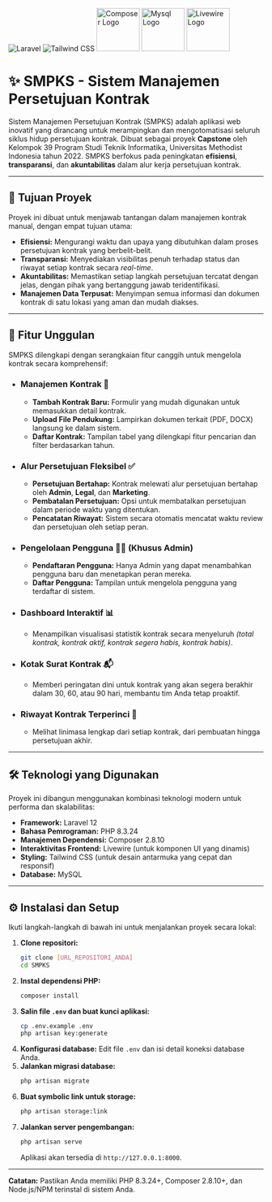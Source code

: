 ![Laravel](https://upload.wikimedia.org/wikipedia/commons/9/9a/Laravel.svg)
![Tailwind CSS](https://upload.wikimedia.org/wikipedia/commons/thumb/d/d5/Tailwind_CSS_Logo.svg/85px-Tailwind_CSS_Logo.svg.png)
<img src="https://icon.icepanel.io/Technology/png-shadow-512/Composer.png" alt="Composer Logo" width="85"/>
<img src="https://icon.icepanel.io/Technology/svg/MySQL.svg" alt="Mysql Logo" width="85"/>
<img src="https://icon.icepanel.io/Technology/svg/Livewire.svg" alt="Livewire Logo" width="85"/>

# ✨ SMPKS - Sistem Manajemen Persetujuan Kontrak

Sistem Manajemen Persetujuan Kontrak (SMPKS) adalah aplikasi web inovatif yang dirancang untuk merampingkan dan mengotomatisasi seluruh siklus hidup persetujuan kontrak. Dibuat sebagai proyek **Capstone** oleh Kelompok 39 Program Studi Teknik Informatika, Universitas Methodist Indonesia tahun 2022. SMPKS berfokus pada peningkatan **efisiensi**, **transparansi**, dan **akuntabilitas** dalam alur kerja persetujuan kontrak.

-----

## 🎯 Tujuan Proyek

Proyek ini dibuat untuk menjawab tantangan dalam manajemen kontrak manual, dengan empat tujuan utama:

  * **Efisiensi:** Mengurangi waktu dan upaya yang dibutuhkan dalam proses persetujuan kontrak yang berbelit-belit.
  * **Transparansi:** Menyediakan visibilitas penuh terhadap status dan riwayat setiap kontrak secara *real-time*.
  * **Akuntabilitas:** Memastikan setiap langkah persetujuan tercatat dengan jelas, dengan pihak yang bertanggung jawab teridentifikasi.
  * **Manajemen Data Terpusat:** Menyimpan semua informasi dan dokumen kontrak di satu lokasi yang aman dan mudah diakses.

-----

## 🚀 Fitur Unggulan

SMPKS dilengkapi dengan serangkaian fitur canggih untuk mengelola kontrak secara komprehensif:

  * ### **Manajemen Kontrak** 📑

      * **Tambah Kontrak Baru:** Formulir yang mudah digunakan untuk memasukkan detail kontrak.
      * **Upload File Pendukung:** Lampirkan dokumen terkait (PDF, DOCX) langsung ke dalam sistem.
      * **Daftar Kontrak:** Tampilan tabel yang dilengkapi fitur pencarian dan filter berdasarkan tahun.

  * ### **Alur Persetujuan Fleksibel** ✅

      * **Persetujuan Bertahap:** Kontrak melewati alur persetujuan bertahap oleh **Admin**, **Legal**, dan **Marketing**.
      * **Pembatalan Persetujuan:** Opsi untuk membatalkan persetujuan dalam periode waktu yang ditentukan.
      * **Pencatatan Riwayat:** Sistem secara otomatis mencatat waktu review dan persetujuan oleh setiap peran.

  * ### **Pengelolaan Pengguna** 🧑‍💼 (Khusus Admin)

      * **Pendaftaran Pengguna:** Hanya Admin yang dapat menambahkan pengguna baru dan menetapkan peran mereka.
      * **Daftar Pengguna:** Tampilan untuk mengelola pengguna yang terdaftar di sistem.

  * ### **Dashboard Interaktif** 📊

      * Menampilkan visualisasi statistik kontrak secara menyeluruh *(total kontrak, kontrak aktif, kontrak segera habis, kontrak habis)*.

  * ### **Kotak Surat Kontrak** 📬

      * Memberi peringatan dini untuk kontrak yang akan segera berakhir dalam 30, 60, atau 90 hari, membantu tim Anda tetap proaktif.

  * ### **Riwayat Kontrak Terperinci** 📜

      * Melihat linimasa lengkap dari setiap kontrak, dari pembuatan hingga persetujuan akhir.

-----

## 🛠️ Teknologi yang Digunakan

Proyek ini dibangun menggunakan kombinasi teknologi modern untuk performa dan skalabilitas:

  * **Framework:** Laravel 12
  * **Bahasa Pemrograman:** PHP 8.3.24
  * **Manajemen Dependensi:** Composer 2.8.10
  * **Interaktivitas Frontend:** Livewire (untuk komponen UI yang dinamis)
  * **Styling:** Tailwind CSS (untuk desain antarmuka yang cepat dan responsif)
  * **Database:** MySQL

-----

## ⚙️ Instalasi dan Setup

Ikuti langkah-langkah di bawah ini untuk menjalankan proyek secara lokal:

1.  **Clone repositori:**
    ```bash
    git clone [URL_REPOSITORI_ANDA]
    cd SMPKS
    ```
2.  **Instal dependensi PHP:**
    ```bash
    composer install
    ```
3.  **Salin file `.env` dan buat kunci aplikasi:**
    ```bash
    cp .env.example .env
    php artisan key:generate
    ```
4.  **Konfigurasi database:**
    Edit file `.env` dan isi detail koneksi database Anda.
5.  **Jalankan migrasi database:**
    ```bash
    php artisan migrate
    ```
6.  **Buat symbolic link untuk storage:**
    ```bash
    php artisan storage:link
    ```
7.  **Jalankan server pengembangan:**
    ```bash
    php artisan serve
    ```
    Aplikasi akan tersedia di `http://127.0.0.1:8000`.

-----

**Catatan:** Pastikan Anda memiliki PHP 8.3.24+, Composer 2.8.10+, dan Node.js/NPM terinstal di sistem Anda.
